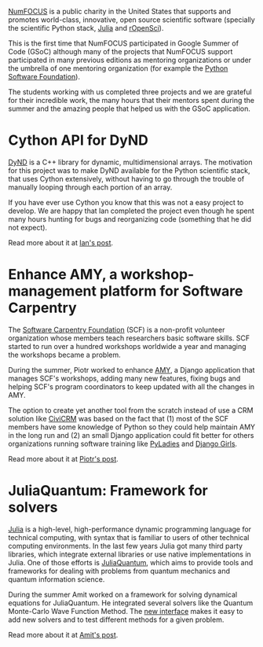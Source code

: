 [NumFOCUS](http://numfocus.org/)
is a public charity in the United States
that supports and promotes world-class, innovative, open source scientific software
(specially the scientific Python stack, [Julia](http://julialang.org/) and [rOpenSci](http://ropensci.org/)).

This is the first time that NumFOCUS participated in Google Summer of Code (GSoC)
although many of the projects that NumFOCUS support participated in many
previous editions as mentoring organizations or under the umbrella of one
mentoring organization (for example the [Python Software
Foundation](https://www.python.org/psf/)).

The students working with us completed three projects
and we are grateful for their incredible work,
the many hours that their mentors spent during the summer
and the amazing people that helped us with the GSoC application.

#   Cython API for DyND

[DyND](https://github.com/libdynd/libdynd) is a C++ library for dynamic, multidimensional arrays.
The motivation for this project was to make DyND available
for the Python scientific stack,
that uses Cython extensively,
without having to go through the trouble of manually looping through each portion of an array.

If you have ever use Cython you know that this was not a easy
project to develop. We are happy that Ian completed the project
even though he spent many hours hunting for bugs and reorganizing code
(something that he did not expect).

Read more about it at [Ian's post](https://insertinterestingnamehere.github.io/posts/gsoc-concluding-thoughts.html).

#   Enhance AMY, a workshop-management platform for Software Carpentry

The [Software Carpentry Foundation](http://software-carpentry.org/scf/index.html) (SCF)
is a non-profit volunteer organization
whose members teach researchers basic software skills.
SCF started to run over a hundred workshops worldwide a year
and managing the workshops became a problem.

During the summer, Piotr worked to enhance [AMY](https://github.com/swcarpentry/amy/),
a Django application that manages SCF's workshops,
adding many new features, fixing bugs
and helping SCF's program coordinators to keep updated
with all the changes in AMY.

The option to create yet another tool from the scratch
instead of use a CRM solution like [CiviCRM](https://civicrm.org/)
was based on the fact that (1) most of the SCF members have some knowledge of
Python so they could help maintain AMY in the long run
and (2) an small Django application could fit better for
others organizations running software training like
[PyLadies](http://www.pyladies.com/) and [Django Girls](http://www.pyladies.com/).

Read more about it at [Piotr's post](http://piotr.banaszkiewicz.org/blog/2015/09/05/amy-update-7/).

#   JuliaQuantum: Framework for solvers

[Julia](http://julialang.org/) is a high-level,
high-performance dynamic programming language for technical computing,
with syntax that is familiar to users of other technical computing environments.
In the last few years Julia got many third party libraries,
which integrate external libraries or use native implementations in Julia.
One of those efforts is [JuliaQuantum](https://juliaquantum.github.io/),
which aims to provide tools and frameworks for dealing with problems
from quantum mechanics and quantum information science.

During the summer Amit worked
on a framework for solving dynamical equations for JuliaQuantum.
He integrated several solvers like the Quantum Monte-Carlo Wave Function Method.
The [new interface](https://github.com/JuliaQuantum/QuDynamics.jl) makes it easy to add new solvers
and to test different methods for a given problem.

Read more about it at [Amit's post](https://juliaquantum.github.io/news/2015/08/GSoC2015-Wrap-up-and-Outlook).

